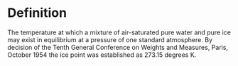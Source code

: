 # Definition

The temperature at which a mixture of air-saturated pure water and pure
ice may exist in equilibrium at a pressure of one standard atmosphere.
By decision of the Tenth General Conference on Weights and Measures,
Paris, October 1954 the ice point was established as 273.15 degrees K.
